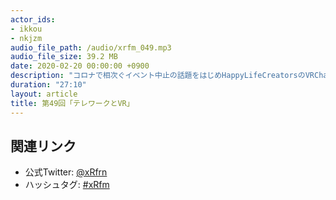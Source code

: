 ```yaml
---
actor_ids:
- ikkou
- nkjzm
audio_file_path: /audio/xrfm_049.mp3
audio_file_size: 39.2 MB
date: 2020-02-20 00:00:00 +0900
description: "コロナで相次ぐイベント中止の話題をはじめHappyLifeCreatorsのVRChatを使った会議、NDDIの「MUGENLABO DAY 2020」バーチャル開催、スタバの桜AR、whynow(ワイナウ)、時給でVtuber、ネイキッド初のARアプリ、「レッドブル・アイスクロス」のVR体験、VTuber関連イベントの中止、花譜さんのHoloModels、理芽さん大学合格おめでたい、ARPのARポストカードの話をしました。"
duration: "27:10"
layout: article
title: 第49回「テレワークとVR」
---
```


## 関連リンク

- 公式Twitter: [@xRfrn](https://twitter.com/xrfrn)
- ハッシュタグ: [#xRfm](https://twitter.com/hashtag/xRfm?src=hash)